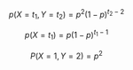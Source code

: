 $$
p(X=t_1, Y=t_2) = p^2 (1 - p)^{t_2 - 2}
$$

$$
p(X=t_1) = p (1 - p)^{t_1 - 1}
$$

$$
P(X=1,Y=2) = p^2
$$
